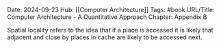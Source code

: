 Date: 2024-09-23
Hub: [[Computer Architecture]]
Tags: #book
URL/Title: Computer Architecture - A Quantitative Approach
Chapter: Appendix B

Spatial locality refers to the idea that if a place is accessed it is likely that adjacent and close by places in cache are likely to be accessed next.